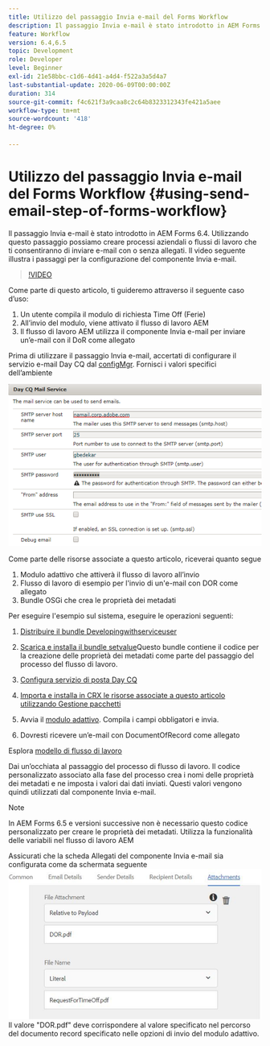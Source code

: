 ```yaml
---
title: Utilizzo del passaggio Invia e-mail del Forms Workflow
description: Il passaggio Invia e-mail è stato introdotto in AEM Forms 6.4. Utilizzando questo passaggio possiamo creare processi aziendali o flussi di lavoro che ti consentiranno di inviare e-mail con o senza allegati. Il video seguente illustra i passaggi per la configurazione del componente Invia e-mail
feature: Workflow
version: 6.4,6.5
topic: Development
role: Developer
level: Beginner
exl-id: 21e58bbc-c1d6-4d41-a4d4-f522a3a5d4a7
last-substantial-update: 2020-06-09T00:00:00Z
duration: 314
source-git-commit: f4c621f3a9caa8c2c64b8323312343fe421a5aee
workflow-type: tm+mt
source-wordcount: '418'
ht-degree: 0%

---
```


# Utilizzo del passaggio Invia e-mail del Forms Workflow {#using-send-email-step-of-forms-workflow}

Il passaggio Invia e-mail è stato introdotto in AEM Forms 6.4. Utilizzando questo passaggio possiamo creare processi aziendali o flussi di lavoro che ti consentiranno di inviare e-mail con o senza allegati. Il video seguente illustra i passaggi per la configurazione del componente Invia e-mail.

>[!VIDEO](https://video.tv.adobe.com/v/21499?quality=12&learn=on)

Come parte di questo articolo, ti guideremo attraverso il seguente caso d’uso:

1. Un utente compila il modulo di richiesta Time Off (Ferie)
1. All’invio del modulo, viene attivato il flusso di lavoro AEM
1. Il flusso di lavoro AEM utilizza il componente Invia e-mail per inviare un’e-mail con il DoR come allegato

Prima di utilizzare il passaggio Invia e-mail, accertati di configurare il servizio e-mail Day CQ dal [configMgr](http://localhost:4502/system/console/configMgr). Fornisci i valori specifici dell’ambiente

![Configura servizio di posta Day CQ](assets/mailservice.png)

Come parte delle risorse associate a questo articolo, riceverai quanto segue

1. Modulo adattivo che attiverà il flusso di lavoro all’invio
1. Flusso di lavoro di esempio per l&#39;invio di un&#39;e-mail con DOR come allegato
1. Bundle OSGi che crea le proprietà dei metadati

Per eseguire l&#39;esempio sul sistema, eseguire le operazioni seguenti:

1. [Distribuire il bundle Developingwithserviceuser](/help/forms/assets/common-osgi-bundles/DevelopingWithServiceUser.jar)

1. [Scarica e installa il bundle setvalue](/help/forms/assets/common-osgi-bundles/SetValueApp.core-1.0-SNAPSHOT.jar)Questo bundle contiene il codice per la creazione delle proprietà dei metadati come parte del passaggio del processo del flusso di lavoro.
1. [Configura servizio di posta Day CQ](https://helpx.adobe.com/experience-manager/6-5/sites/administering/using/notification.html)
1. [Importa e installa in CRX le risorse associate a questo articolo utilizzando Gestione pacchetti](assets/emaildoraemformskt.zip)
1. Avvia il [modulo adattivo](http://localhost:4502/content/dam/formsanddocuments/helpx/timeoffrequestform/jcr:content?wcmmode=disabled). Compila i campi obbligatori e invia.
1. Dovresti ricevere un’e-mail con DocumentOfRecord come allegato

Esplora [modello di flusso di lavoro](http://localhost:4502/editor.html/conf/global/settings/workflow/models/emaildor.html)

Dai un’occhiata al passaggio del processo di flusso di lavoro. Il codice personalizzato associato alla fase del processo crea i nomi delle proprietà dei metadati e ne imposta i valori dai dati inviati. Questi valori vengono quindi utilizzati dal componente Invia e-mail.

>[!NOTE]
>
>In AEM Forms 6.5 e versioni successive non è necessario questo codice personalizzato per creare le proprietà dei metadati. Utilizza la funzionalità delle variabili nel flusso di lavoro AEM

Assicurati che la scheda Allegati del componente Invia e-mail sia configurata come da schermata seguente
![Scheda Invia allegato e-mail](assets/sendemailcomponentconfigure.jpg)Il valore &quot;DOR.pdf&quot; deve corrispondere al valore specificato nel percorso del documento record specificato nelle opzioni di invio del modulo adattivo.
